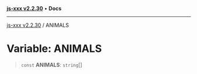 [**js-xxx v2.2.30**](../README.md) • **Docs**

***

[js-xxx v2.2.30](../README.md) / ANIMALS

# Variable: ANIMALS

> `const` **ANIMALS**: `string`[]
